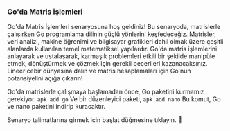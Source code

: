 ### Go'da Matris İşlemleri

Go'da Matris İşlemleri senaryosuna hoş geldiniz! Bu senaryoda, matrislerle çalışırken Go programlama dilinin güçlü yönlerini keşfedeceğiz. Matrisler, veri analizi, makine öğrenimi ve bilgisayar grafikleri dahil olmak üzere çeşitli alanlarda kullanılan temel matematiksel yapılardır. Go'da matris işlemlerini anlayarak ve ustalaşarak, karmaşık problemleri etkili bir şekilde manipüle etmek, dönüştürmek ve çözmek için gerekli becerileri kazanacaksınız. Lineer cebir dünyasına dalın ve matris hesaplamaları için Go'nun potansiyelini açığa çıkarın!

Go'da matrislerle çalışmaya başlamadan önce, Go paketini kurmamız gerekiyor.
```apk add go```
Ve bir düzenleyici paketi,
```apk add nano``` 
Bu komut, Go ve nano paketini indirip kuracaktır.

Senaryo talimatlarına girmek için başlat düğmesine tıklayın. 🚀
